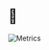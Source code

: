 # 🦆

![Metrics](https://metrics.lecoq.io/AndreasPB?template=classic&base.activity=0&base.community=0&base.repositories=0&base.metadata=0&stars=1&projects=1&notable=1&stars.limit=4&projects.limit=4&projects.descriptions=false&notable.repositories=false&config.timezone=Europe%2FCopenhagen)

<!--
**AndreasPB/AndreasPB** is a ✨ _special_ ✨ repository because its `README.md` (this file) appears on your GitHub profile.

Here are some ideas to get you started:

- 🔭 I’m currently working on ...
- 🌱 I’m currently learning ...
- 👯 I’m looking to collaborate on ...
- 🤔 I’m looking for help with ...
- 💬 Ask me about ...
- 📫 How to reach me: ...
- 😄 Pronouns: ...
- ⚡ Fun fact: ...
-->
